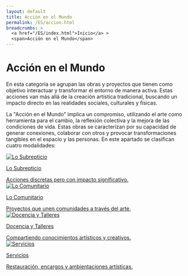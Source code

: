 ```yaml
---
layout: default
title: Acción en el Mundo
permalink: /ES/accion.html
breadcrumbs: >
  <a href="/ES/index.html">Inicio</a> >
  <span>Acción en el Mundo</span>
---
```


# Acción en el Mundo

En esta categoría se agrupan las obras y proyectos que tienen como objetivo interactuar y transformar el entorno de manera activa. Estas acciones van más allá de la creación artística tradicional, buscando un impacto directo en las realidades sociales, culturales y físicas.

La "Acción en el Mundo" implica un compromiso, utilizando el arte como herramienta para el cambio, la reflexión colectiva y la mejora de las condiciones de vida. Estas obras se caracterizan por su capacidad de generar conexiones, colaborar con otros y provocar transformaciones tangibles en el espacio y las personas.
En este apartado se clasifican cuatro modalidades:

<div class="button-container">
    <a href="subrepticio.html" class="fancy-button">
        <div class="button-content">
            <img src="/assets/images/subrepticio.jpg" alt="Lo Subrepticio">
            <p>Lo Subrepticio</p>
            Acciones discretas pero con impacto significativo.
        </div>
    </a>
    <a href="comunitario.html" class="fancy-button">
        <div class="button-content">
            <img src="/assets/images/comunitario.jpg" alt="Lo Comunitario">
            <p>Lo Comunitario</p>
            Proyectos que unen comunidades a través del arte.
        </div>
    </a>
    <a href="docencia.html" class="fancy-button">
        <div class="button-content">
            <img src="/assets/images/docencia.jpg" alt="Docencia y Talleres">
            <p>Docencia y Talleres</p>
            Compartiendo conocimientos artísticos y creativos.
        </div>
    </a>
    <a href="servicios.html" class="fancy-button">
        <div class="button-content">
            <img src="/assets/images/servicios.jpg" alt="Servicios">
            <p>Servicios</p>
            Restauración, encargos y ambientaciones artísticas.
        </div>
    </a>
</div>
